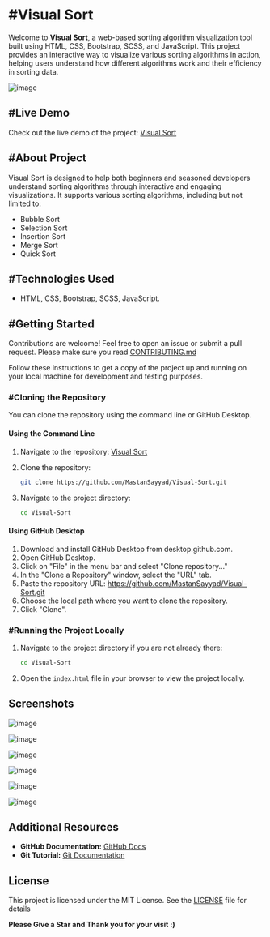 # #Visual Sort

Welcome to **Visual Sort**, a web-based sorting algorithm visualization tool built using HTML, CSS, Bootstrap, SCSS, and JavaScript. This project provides an interactive way to visualize various sorting algorithms in action, helping users understand how different algorithms work and their efficiency in sorting data.

![image](https://github.com/MastanSayyad/Visual-Sort/assets/101971980/60a1d8c8-c21f-482c-9e41-01e4bd98af4f)


## #Live Demo

Check out the live demo of the project: [Visual Sort](https://visual-sort-pink.vercel.app/)

## #About Project

Visual Sort is designed to help both beginners and seasoned developers understand sorting algorithms through interactive and engaging visualizations. It supports various sorting algorithms, including but not limited to:

- Bubble Sort
- Selection Sort
- Insertion Sort
- Merge Sort
- Quick Sort

## #Technologies Used

- HTML, CSS, Bootstrap, SCSS, JavaScript.

## #Getting Started

Contributions are welcome! Feel free to open an issue or submit a pull request.
Please make sure you read [CONTRIBUTING.md](https://github.com/MastanSayyad/Visual-Sort/blob/main/CONTRIBUTING.md)


Follow these instructions to get a copy of the project up and running on your local machine for development and testing purposes.

### #Cloning the Repository

You can clone the repository using the command line or GitHub Desktop.

#### Using the Command Line

1. Navigate to the repository: [Visual Sort](https://github.com/MastanSayyad/Visual-Sort)
2. Clone the repository:

   ```bash
   git clone https://github.com/MastanSayyad/Visual-Sort.git
   ```
3. Navigate to the project directory:
   ```bash
   cd Visual-Sort
   ```

#### Using GitHub Desktop
1. Download and install GitHub Desktop from desktop.github.com.
2. Open GitHub Desktop.
3. Click on "File" in the menu bar and select "Clone repository..."
4. In the "Clone a Repository" window, select the "URL" tab.
5. Paste the repository URL: https://github.com/MastanSayyad/Visual-Sort.git
6. Choose the local path where you want to clone the repository.
7. Click "Clone".


### #Running the Project Locally
1. Navigate to the project directory if you are not already there:

   ```bash
   cd Visual-Sort
    ```
2. Open the `index.html` file in your browser to view the project locally.


## Screenshots

![image](https://github.com/MastanSayyad/Visual-Sort/assets/101971980/60a1d8c8-c21f-482c-9e41-01e4bd98af4f)

![image](https://github.com/MastanSayyad/Visual-Sort/assets/101971980/476cc086-7296-4b30-ad03-664d0922a54a)

![image](https://github.com/MastanSayyad/Visual-Sort/assets/101971980/e8827938-f8b8-4b3b-bba3-6febf1650ab1)

![image](https://github.com/MastanSayyad/Visual-Sort/assets/101971980/224a066c-bbf9-42d8-aabb-6b0724fc45a6)

![image](https://github.com/MastanSayyad/Visual-Sort/assets/101971980/5b0d4a4a-c6d8-4718-b18f-3ffb90d07d75)

![image](https://github.com/MastanSayyad/Visual-Sort/assets/101971980/0df13876-f3af-4bec-800a-507c34dbf315)

## Additional Resources

- **GitHub Documentation:** [GitHub Docs](https://docs.github.com/)
- **Git Tutorial:** [Git Documentation](https://git-scm.com/doc)

## License
This project is licensed under the MIT License. See the [LICENSE](https://github.com/MastanSayyad/Visual-Sort/blob/main/LICENSE) file for details


**Please Give a Star and Thank you for your visit :)**




